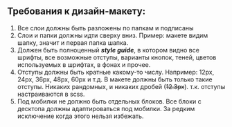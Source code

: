 ## Требования к дизайн-макету:
1. Все слои должны быть разложены по папкам и подписаны
2. Слои и папки должны идти сверху вниз. Пример: макете видим шапку, значит и первая папка шапка.
3. Должен быть полноценный **_style guide_**, в котором видно все шрифты, все возможные отступы, варианты кнопок, теней, цветов используемых в шрифтах, в фонах и прочее.
4. Отступы должны быть кратные какому-то числу. Например: 12px, 24px, 36px, 48px, 60px и т.д. В макете должны быть только такие отступы. Никаких рандомных, и никаких дробей (~~12.3px~~). т.к. отступы настраиваются в scss.
5. Под мобилки не должно быть отдельных блоков. Все блоки с десктопа должны адаптироваться под мобилки. За редким исключение когда этого нельзя избежать.